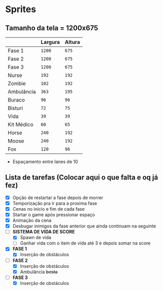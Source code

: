 # Sprites

## Tamanho da tela = 1200x675
|                |Largura                        |Altura                       |
|----------------|-------------------------------|-----------------------------|
|Fase 1          |`1200`                         |`675`                        |
|Fase 2          |`1200`                         |`675`                        |
|Fase 3          |`1200`                         |`675`                        |
|Nurse           |`192`                          |`192`                        |
|Zombie          |`102`                          |`192`                        |
|Ambulância      |`363`                          |`195`                        |
|Buraco          |`96`                           |`96`                         |
|Bisturi         |`72`                           |`75`                         |
|Vida            |`39`                           |`39`                         |
|Kit Médico      |`60`                           |`65`                         |
|Horse           |`240`                          |`192`                        |
|Moose           |`240`                          |`192`                        |
|Fox             |`120`                          |`96`                         |

- Espaçamento entre lanes de 10

## Lista de tarefas (Colocar aqui o que falta e oq já fez)

- [X] Opção de restartar a fase depois de morrer
- [X] Temporização pra ir para a proxima fase
- [X] Cenas no inicio e fim de cada fase
- [X] Startar o game após pressionar espaço
- [X] Animação da cena
- [X] Desbugar inimigos da fase anterior que ainda continuam na seguinte
- [ ] **SISTEMA DE VIDA DE SCORE**
	- [X] Spawn de vida 
	- [ ] Ganhar vida com o item de vida até 3 e depois somar na score
- [X] **FASE 1**
	- [X] Inserção de obstáculos
- [ ] **FASE 2**
	- [X] Inserção de obstáculos
	- [X] Ambulância ~~besta~~ 
- [ ] **FASE 3** 
	- [X] Inserção de obstáculos
